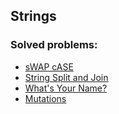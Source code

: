 ## Strings

### Solved problems:

* [sWAP cASE](swap-case)
* [String Split and Join](string-split-and-join)
* [What's Your Name?](whats-your-name)
* [Mutations](mutations)